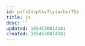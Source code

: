 ```yaml
---
id: pifs2dvptxv7iyiachur75z
title: js
desc: ''
updated: 1654530814161
created: 1654530814161
---
```


